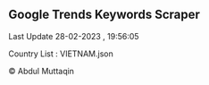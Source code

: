 

## Google Trends Keywords Scraper 
 
Last Update 28-02-2023 , 19:56:05

Country List :
VIETNAM.json



© Abdul Muttaqin 
